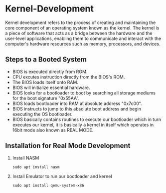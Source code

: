 # Kernel-Development

Kernel development refers to the process of creating and maintaining the core component of an operating system known as the kernel. The kernel is a piece of software that acts as a bridge between the hardware and the user-level applications, enabling them to communicate and interact with the computer's hardware resources such as memory, processors, and devices.

## Steps to a Booted System

- BIOS is executed directly from ROM.
- CPU excutes instruction directly from the BIOS's ROM.
- The BIOS loads itself onto RAM.
- BIOS will initialize essential hardware.
- BIOS looks for a bootloader to boot by searching all storage mediums for the  boot signature "0x55AA".
- BIOS loads bootloader into RAM at absolute address "0x7c00".
- BIOS instructs to jump to this absolute boot address and begin executing the OS bootloader.
- BIOS basically contains routines to execute our bootloader which in turn executes our kernel, it is basically a kernel in itself which operates in 16bit mode also known as REAL MODE.

## Installation for Real Mode Development

1. Install NASM

   ```terminal
   sudo apt install nasm
   ```

2. Install Emulator to run our bootloader and kernel

   ```terminal
   sudo apt install qemu-system-x86
   ```
